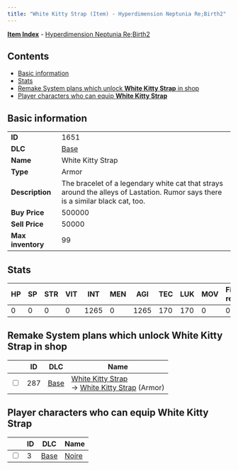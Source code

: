 ```yaml
---
title: "White Kitty Strap (Item) - Hyperdimension Neptunia Re;Birth2"
---
```


[**Item Index**](/neptunia/rb2/item/index.html) - [Hyperdimension Neptunia Re;Birth2](/neptunia/rb2)

## Contents

- [Basic information](#basic-information)
- [Stats](#stats)
- [Remake System plans which unlock **White Kitty Strap** in shop](#remake-system-plans-which-unlock-white-kitty-strap-in-shop)
- [Player characters who can equip **White Kitty Strap**](#player-characters-who-can-equip-white-kitty-strap)

## Basic information

|   |   |
| -- | -- |
| **ID** | 1651 |
| **DLC** | [Base](/neptunia/rb2/dlc/0-base.html) |
| **Name** | White Kitty Strap |
| **Type** | Armor |
| **Description** | The bracelet of a legendary white cat that strays around the alleys of Lastation. Rumor says there is a similar black cat, too. |
| **Buy Price** | 500000 |
| **Sell Price** | 50000 |
| **Max inventory** | 99 |

## Stats

| HP | SP | STR | VIT | INT | MEN | AGI | TEC | LUK | MOV | Fire res. | Ice res. | Wind res. | Lightning res. |
| -- | -- | --- | --- | --- | --- | --- | --- | --- | --- | --------- | -------- | --------- | -------------- |
| 0 | 0 | 0 | 0 | 1265 | 0 | 1265 | 170 | 170 | 0 | 0 | 0 | 0 | 0 |

## Remake System plans which unlock **White Kitty Strap** in shop

|    | ID | DLC | Name |
| -- | -- | --- | ---- |
| <input type="checkbox" id="rb2-remake-0-287" class="trackbox" /> | 287 | [Base](/neptunia/rb2/dlc/0-base.html) | [White Kitty Strap](/neptunia/rb2/remake/0-287-white-kitty-strap.html)<br />→ [White Kitty Strap](/neptunia/rb2/item/0-1651-white-kitty-strap.html) (Armor) |

## Player characters who can equip **White Kitty Strap**

|    | ID | DLC | Name |
| -- | -- | --- | ---- |
| <input type="checkbox" id="rb2-player-0-3" class="trackbox" /> | 3 | [Base](/neptunia/rb2/dlc/0-base.html) | [Noire](/neptunia/rb2/player/0-3-noire.html) |